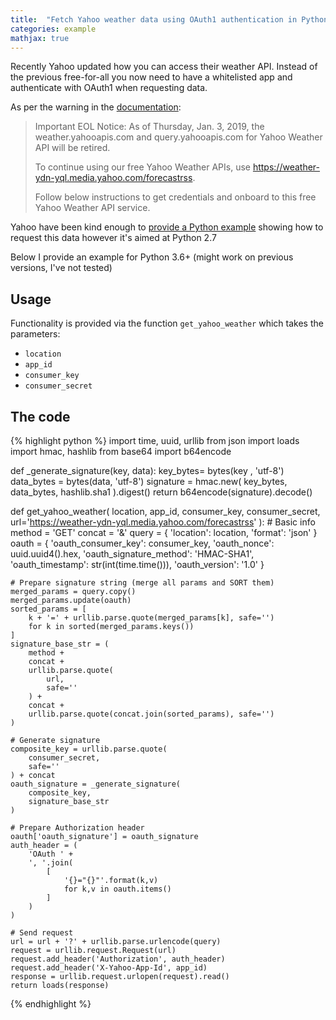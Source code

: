 ```yaml
---
title:  "Fetch Yahoo weather data using OAuth1 authentication in Python 3"
categories: example
mathjax: true
---
```


Recently Yahoo updated how you can access their weather API. Instead of the
previous free-for-all you now need to have a whitelisted app and authenticate
with OAuth1 when requesting data.

As per the warning in the [documentation](https://developer.yahoo.com/weather/):

> Important EOL Notice: As of Thursday, Jan. 3, 2019, the weather.yahooapis.com
> and query.yahooapis.com for Yahoo Weather API will be retired. 
>
> To continue using our free Yahoo Weather APIs, use 
> https://weather-ydn-yql.media.yahoo.com/forecastrss.
>
> Follow below instructions to get credentials and onboard to this free Yahoo
> Weather API service.

Yahoo have been kind enough to [provide a Python example](https://developer.yahoo.com/weather/documentation.html#oauth-python)
showing how to request this data however it's aimed at Python 2.7

Below I provide an example for Python 3.6+ (might work on previous versions, I've not tested)

## Usage

Functionality is provided via the function `get_yahoo_weather` which takes the parameters:
 - `location`
 - `app_id`
 - `consumer_key`
 - `consumer_secret`

## The code

{% highlight python %}
import time, uuid, urllib
from json import loads
import hmac, hashlib
from base64 import b64encode


def _generate_signature(key, data):
    key_bytes= bytes(key , 'utf-8')
    data_bytes = bytes(data, 'utf-8') 
    signature =  hmac.new(
        key_bytes,
        data_bytes,
        hashlib.sha1
    ).digest()
    return b64encode(signature).decode()


def get_yahoo_weather(
    location,
    app_id,
    consumer_key,
    consumer_secret,
    url='https://weather-ydn-yql.media.yahoo.com/forecastrss'
):
    # Basic info
    method = 'GET'
    concat = '&'
    query = {
        'location': location,
        'format': 'json'
    }
    oauth = {
        'oauth_consumer_key': consumer_key,
        'oauth_nonce': uuid.uuid4().hex,
        'oauth_signature_method': 'HMAC-SHA1',
        'oauth_timestamp': str(int(time.time())),
        'oauth_version': '1.0'
    }

    # Prepare signature string (merge all params and SORT them)
    merged_params = query.copy()
    merged_params.update(oauth)
    sorted_params = [
        k + '=' + urllib.parse.quote(merged_params[k], safe='')
        for k in sorted(merged_params.keys())
    ]
    signature_base_str = (
        method + 
        concat + 
        urllib.parse.quote(
            url,
            safe=''
        ) +
        concat + 
        urllib.parse.quote(concat.join(sorted_params), safe='')
    )

    # Generate signature
    composite_key = urllib.parse.quote(
        consumer_secret,
        safe=''
    ) + concat
    oauth_signature = _generate_signature(
        composite_key,
        signature_base_str
    )

    # Prepare Authorization header
    oauth['oauth_signature'] = oauth_signature
    auth_header = (
        'OAuth ' + 
        ', '.join(
            [
                '{}="{}"'.format(k,v) 
                for k,v in oauth.items()
            ]
        )
    )

    # Send request
    url = url + '?' + urllib.parse.urlencode(query)
    request = urllib.request.Request(url)
    request.add_header('Authorization', auth_header)
    request.add_header('X-Yahoo-App-Id', app_id)
    response = urllib.request.urlopen(request).read()
    return loads(response)

{% endhighlight %}
